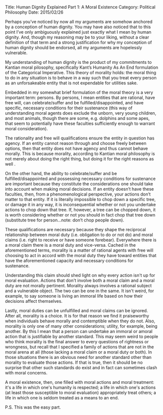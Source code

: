 Title: Human Dignity Explained Part 1: A Moral Existence
Category: Political Philosophy
Date: 2015/02/26

Perhaps you’ve noticed by now all my arguments are somehow anchored by a conception of human dignity. You may have also noticed that to this point I’ve only ambiguously explained just exactly what I mean by human dignity. And, though my reasoning may be to your liking, without a clear definition of that term and a strong justification for why my conception of human dignity should be endorsed, all my arguments are hopelessly vulnerable.

My understanding of human dignity is the product of my commitments to Kantian moral pilosophy, specifically Kant’s Humanity As An End formulation of the Categorical Imperative. This theory of morality holds: the moral thing to do in any situation is to behave in a way such that you treat every person as an unforsakeable entity that is not expendable for utilities sake.

Embedded in my somewhat brief formulation of the moral theory is a very important term: persons. By persons, I mean entities that are rational, have free will, can celebrate/suffer and be fulfilled/disappointed, and have specific, necessary conditions for their sustenance (this way of understanding moral agents does exclude the unborn, very young children, and most animals, though there are some, e.g. dolphins and some apes, that seem to potentially have these faculties sufficiently enough to warrant moral consideration).

The rationality and free will qualifications ensure the entity in question has agency. If an entity cannot reason through and choose freely between options, then that entity does not have agency and thus cannot behave morally. This is because morality, according to Kantian moral philosophy is not merely about doing the right thing, but doing it for the right reasons as well .

On the other hand, the ability to celebrate/suffer and be fulfilled/disappointed and possessing necessary conditions for sustenance are important because they constitute the considerations one should take into account when making moral decisions. If an entity doesn’t have these faculties, then, from a phenomenological perspective, your actions don’t matter to that entity. If it is literally impossible to chop down a specific tree, or damage it in any way, it is inconsequential whether or not you undertake actions to chop down that tree. If, however, a tree can be chopped down, it is worth considering whether or not you should in fact chop that tree down (substitute tree for person...note: don’t chop people down).

These qualifications are necessary because they shape the reciprocal relationship between moral duty (i.e. obligation to do or not do) and moral claims (i.e. right to receive or have someone forebear). Everywhere there is a moral claim there is a moral duty and vice-versa. Cached in the aforementioned terms, morality is a matter of rational agents with free will choosing to act in accord with the moral duty they have toward entities that have the aforementioned capacity and necessary conditions for sustenance.

Understanding this claim should shed light on why every action isn't up for moral evaluation. Actions that don't involve both a moral claim and a moral duty are not morally pertinent. Morality always involves a rational subject and a vulnerable object. The two can be one in the same. It isn't weird, for example, to say someone is living an immoral life based on how their decisions affect themselves.

Lastly, moral duties can be unfulfilled and moral claims can be ignored. After all, morality is a choice. It is for that reason we find it praiseworthy when individuals behave morally and contemptible when they do not. Also, morality is only one of many other considerations; utility, for example, being another. By this I mean that a person can undertake an immoral or amoral action that is justifiable by another standard. This may seem weird to people who think morality is the final answer to every questions of rightness or wrongness, but recall that I specified a family of actions that are not in the moral arena at all (those lacking a moral claim or a moral duty or both). In those situations there is an obvious need for another standard other than morality to evaluate those actions. If that is true, then it should be no surprise that other such standards do exist and in fact can sometimes clash with moral concerns.

A moral existence, then, one filled with moral actions and moral treatment: it's a life in which one's humanity is respected; a life in which one's actions (at least those susceptible to moral evaluation) appropriately treat others; a life in which one is seldom treated as a means to an end. 

P.S. This was the easy part.

